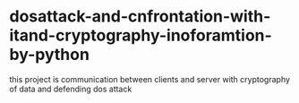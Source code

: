 # dosattack-and-cnfrontation-with-itand-cryptography-inoforamtion-by-python
this project is communication between clients and server with cryptography of data and defending dos attack
